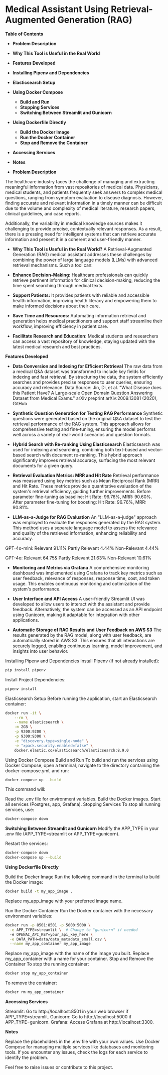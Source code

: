 # **Medical Assistant Using Retrieval-Augmented Generation (RAG)**
**Table of Contents**
- **Problem Description**
- **Why This Tool is Useful in the Real World**
- **Features Developed**
- **Installing Pipenv and Dependencies**
- **Elasticsearch Setup**
- **Using Docker Compose**
  - **Build and Run**
  - **Stopping Services**
  - **Switching Between Streamlit and Gunicorn**
- **Using Dockerfile Directly**
  - **Build the Docker Image**
  - **Run the Docker Container**
  - **Stop and Remove the Container**
- **Accessing Services**
- **Notes**

- **Problem Description**
  
The healthcare industry faces the challenge of managing and extracting meaningful information from vast repositories of medical data. Physicians, medical students, and patients frequently seek answers to complex medical questions, ranging from symptom evaluation to disease diagnosis. However, finding accurate and relevant information in a timely manner can be difficult due to the volume and complexity of medical literature, research papers, clinical guidelines, and case reports.

Additionally, the variability in medical knowledge sources makes it challenging to provide precise, contextually relevant responses. As a result, there is a pressing need for intelligent systems that can retrieve accurate information and present it in a coherent and user-friendly manner.

- **Why This Tool is Useful in the Real World?**
A Retrieval-Augmented Generation (RAG) medical assistant addresses these challenges by combining the power of large language models (LLMs) with advanced retrieval mechanisms. Such a tool can:

- **Enhance Decision-Making:** Healthcare professionals can quickly retrieve pertinent information for clinical decision-making, reducing the time spent searching through medical texts.
- **Support Patients:** It provides patients with reliable and accessible health information, improving health literacy and empowering them to make informed decisions about their care.
- **Save Time and Resources:** Automating information retrieval and generation helps medical practitioners and support staff streamline their workflow, improving efficiency in patient care.
- **Facilitate Research and Education:** Medical students and researchers can access a vast repository of knowledge, staying updated with the latest medical research and best practices.

**Features Developed**

- **Data Conversion and Indexing for Efficient Retrieval**
The raw data from a medical Q&A dataset was transformed to include key fields for indexing and fast retrieval. By structuring the data, the system efficiently searches and provides precise responses to user queries, ensuring accuracy and relevance.
Data Source: Jin, Di, et al. "What Disease does this Patient Have? A Large-scale Open Domain Question Answering Dataset from Medical Exams." arXiv preprint arXiv:2009.13081 (2020), GitHub

- **Synthetic Question Generation for Testing RAG Performance**
Synthetic questions were generated based on the original Q&A dataset to test the retrieval performance of the RAG system. This approach allows for comprehensive testing and fine-tuning, ensuring the model performs well across a variety of real-world scenarios and question formats.

- **Hybrid Search with Re-ranking Using Elasticsearch**
Elasticsearch was used for indexing and searching, combining both text-based and vector-based search with document re-ranking. This hybrid approach significantly improves retrieval accuracy, surfacing the most relevant documents for a given query.

- **Retrieval Evaluation Metrics: MRR and Hit Rate**
Retrieval performance was measured using key metrics such as Mean Reciprocal Rank (MRR) and Hit Rate. These metrics provide a quantitative evaluation of the system's retrieval efficiency, guiding further improvements. Before parameter fine-tuning as baseline: Hit Rate: 96.76%, MRR: 90.60%. After parameter fine-tuning for boosting: Hit Rate: 96.76%, MRR: 90.81%.

- **LLM-as-a-Judge for RAG Evaluation**
An "LLM-as-a-judge" approach was employed to evaluate the responses generated by the RAG system. This method uses a separate language model to assess the relevance and quality of the retrieved information, enhancing reliability and accuracy.

GPT-4o-mini:
Relevant           91.11%
Partly Relevant    4.44%
Non-Relevant       4.44%
    
GPT-4o:
Relevant           64.75&
Partly Relevant    21.63%
Non-Relevant       10.61%

- **Monitoring and Metrics via Grafana**
A comprehensive monitoring dashboard was implemented using Grafana to track key metrics such as user feedback, relevance of responses, response time, cost, and token usage. This enables continuous monitoring and optimization of the system's performance.

- **User Interface and API Access**
A user-friendly Streamlit UI was developed to allow users to interact with the assistant and provide feedback. Alternatively, the system can be accessed as an API endpoint using Gunicorn, making it adaptable for integration with other applications.

- **Automatic Storage of RAG Results and User Feedback on AWS S3**
The results generated by the RAG model, along with user feedback, are automatically stored in AWS S3. This ensures that all interactions are securely logged, enabling continuous learning, model improvement, and insights into user behavior.

Installing Pipenv and Dependencies
Install Pipenv (if not already installed):

```bash
pip install pipenv
```
Install Project Dependencies:

```bash
pipenv install
```
Elasticsearch Setup
Before running the application, start an Elasticsearch container:

```bash
docker run -it \
    --rm \
    --name elasticsearch \
    -m 2GB \
    -p 9200:9200 \
    -p 9300:9300 \
    -e "discovery.type=single-node" \
    -e "xpack.security.enabled=false" \
    docker.elastic.co/elasticsearch/elasticsearch:8.9.0
```
Using Docker Compose
Build and Run
To build and run the services using Docker Compose, open a terminal, navigate to the directory containing the docker-compose.yml, and run:

```bash
docker-compose up --build
```
This command will:

Read the .env file for environment variables.
Build the Docker images.
Start all services (Postgres, app, Grafana).
Stopping Services
To stop all running services, use:

```bash
docker-compose down
```
**Switching Between Streamlit and Gunicorn**
Modify the APP_TYPE in your .env file (APP_TYPE=streamlit or APP_TYPE=gunicorn).

Restart the services:
```bash
docker-compose down
docker-compose up --build
```

**Using Dockerfile Directly**

Build the Docker Image
Run the following command in the terminal to build the Docker image:

```bash
docker build -t my_app_image .
```
Replace my_app_image with your preferred image name.

Run the Docker Container
Run the Docker container with the necessary environment variables:

```bash
docker run -p 8501:8501 -p 5000:5000 \
  -e APP_TYPE=streamlit \  # Change to "gunicorn" if needed
  -e OPENAI_API_KEY=your_api_key_here \
  -e DATA_PATH=data/data_metadata_small.csv \
  --name my_app_container my_app_image
```
Replace my_app_image with the name of the image you built.
Replace my_app_container with a name for your container.
Stop and Remove the Container
To stop the running container:

```bash
docker stop my_app_container
```
To remove the container:

```bash
docker rm my_app_container
```

**Accessing Services**

Streamlit: Go to http://localhost:8501 in your web browser if APP_TYPE=streamlit.
Gunicorn: Go to http://localhost:5000 if APP_TYPE=gunicorn.
Grafana: Access Grafana at http://localhost:3300.

**Notes**

Replace the placeholders in the .env file with your own values.
Use Docker Compose for managing multiple services like databases and monitoring tools.
If you encounter any issues, check the logs for each service to identify the problem.

Feel free to raise issues or contribute to this project.
